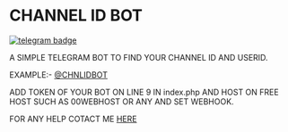 # CHANNEL ID BOT

[![telegram badge](https://img.shields.io/badge/Chnlidbot-30302f?style=flat&logo=telegram)](https://t.me/chnlidbot)


A SIMPLE TELEGRAM BOT TO FIND YOUR CHANNEL ID AND USERID.

EXAMPLE:- [@CHNLIDBOT](https://t.me/chnlidbot)

ADD TOKEN OF YOUR BOT ON LINE 9 IN index.php AND HOST ON FREE HOST SUCH AS 00WEBHOST OR ANY AND SET WEBHOOK.

FOR ANY HELP COTACT ME [HERE](https://t.me/induschats)

